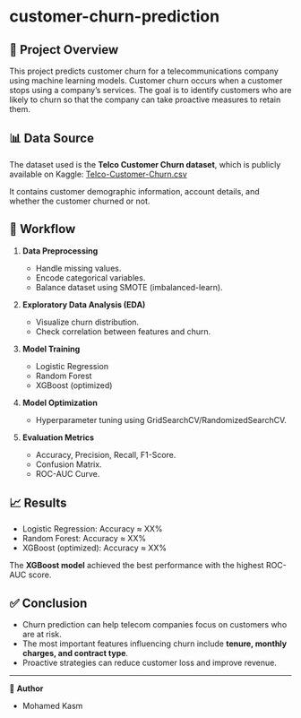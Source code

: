 # customer-churn-prediction
## 📌 Project Overview
This project predicts customer churn for a telecommunications company using machine learning models. Customer churn occurs when a customer stops using a company’s services. The goal is to identify customers who are likely to churn so that the company can take proactive measures to retain them.

## 📊 Data Source
The dataset used is the **Telco Customer Churn dataset**, which is publicly available on Kaggle:
[Telco-Customer-Churn.csv](https://www.kaggle.com/blastchar/telco-customer-churn)

It contains customer demographic information, account details, and whether the customer churned or not.

## 🔄 Workflow
1. **Data Preprocessing**
   - Handle missing values.
   - Encode categorical variables.
   - Balance dataset using SMOTE (imbalanced-learn).

2. **Exploratory Data Analysis (EDA)**
   - Visualize churn distribution.
   - Check correlation between features and churn.

3. **Model Training**
   - Logistic Regression
   - Random Forest
   - XGBoost (optimized)

4. **Model Optimization**
   - Hyperparameter tuning using GridSearchCV/RandomizedSearchCV.

5. **Evaluation Metrics**
   - Accuracy, Precision, Recall, F1-Score.
   - Confusion Matrix.
   - ROC-AUC Curve.

## 📈 Results
- Logistic Regression: Accuracy ≈ XX%
- Random Forest: Accuracy ≈ XX%
- XGBoost (optimized): Accuracy ≈ XX%

The **XGBoost model** achieved the best performance with the highest ROC-AUC score.

## ✅ Conclusion
- Churn prediction can help telecom companies focus on customers who are at risk.
- The most important features influencing churn include **tenure, monthly charges, and contract type**.
- Proactive strategies can reduce customer loss and improve revenue.

---

👤 **Author**  
- Mohamed Kasm 
